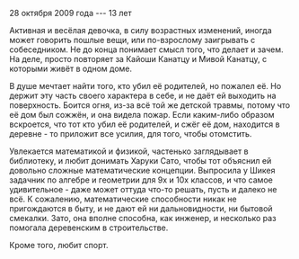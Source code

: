 28 октября 2009 года --- 13 лет

Активная и весёлая девочка, в силу возрастных изменений, иногда может говорить пошлые вещи, или по-взрослому заигрывать с собеседником. Не до конца понимает смысл того, что делает и зачем. На деле, просто повторяет за Кайоши Канатцу и Мивой Канатцу, с которыми живёт в одном доме.

В душе мечтает найти того, кто убил её родителей, но пожалел её. Но держит эту часть своего характера в себе, и не даёт ей выходить на поверхность.
Боится огня, из-за всё той же детской травмы, потому что её дом был сожжён, и она видела пожар. Если каким-либо образом вскроется, что тот кто убил её родителей, и сжёг её дом, находится в деревне - то приложит все усилия, для того, чтобы отомстить. 

Увлекается математикой и физикой, частенько заглядывает в библиотеку, и любит донимать Харуки Сато, чтобы тот объяснил ей довольно сложные математические концепции. Выпросила у Шикея задачник по алгебре и геометрии для 9х и 10х классов, и что самое удивительное - даже может оттуда что-то решать, пусть и далеко не всё. 
К сожалению, математические способности никак не пригождаются в быту, и не дают ей ни дальновидности, ни бытовой смекалки. Зато, она вполне способна, как инженер, и несколько раз помогала деревенским в строительстве.

Кроме того, любит спорт. 